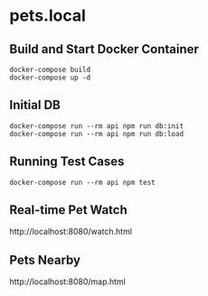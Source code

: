 # pets.local

## Build and Start Docker Container
```
docker-compose build
docker-compose up -d
```

## Initial DB
```
docker-compose run --rm api npm run db:init
docker-compose run --rm api npm run db:load
```

## Running Test Cases
```
docker-compose run --rm api npm test
```

## Real-time Pet Watch
http://localhost:8080/watch.html

## Pets Nearby
http://localhost:8080/map.html
